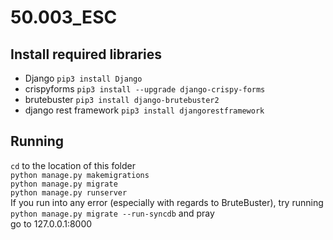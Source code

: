 # 50.003_ESC

## Install required libraries
- Django
``pip3 install Django``
- crispyforms
``pip3 install --upgrade django-crispy-forms``
- brutebuster
``pip3 install django-brutebuster2``
- django rest framework
``pip3 install djangorestframework``

## Running
`cd` to the location of this folder \
`python manage.py makemigrations`\
`python manage.py migrate`\
`python manage.py runserver`\
If you run into any error (especially with regards to BruteBuster), try running `python manage.py migrate --run-syncdb` and pray\
go to 127.0.0.1:8000
